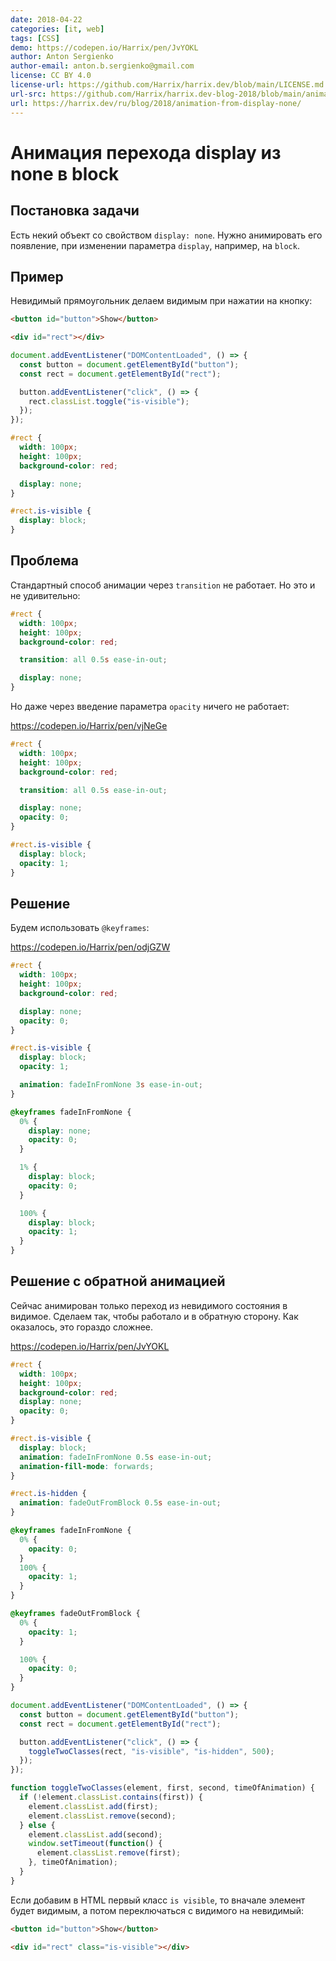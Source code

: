 ```yaml
---
date: 2018-04-22
categories: [it, web]
tags: [CSS]
demo: https://codepen.io/Harrix/pen/JvYOKL
author: Anton Sergienko
author-email: anton.b.sergienko@gmail.com
license: CC BY 4.0
license-url: https://github.com/Harrix/harrix.dev/blob/main/LICENSE.md
url-src: https://github.com/Harrix/harrix.dev-blog-2018/blob/main/animation-from-display-none/animation-from-display-none.md
url: https://harrix.dev/ru/blog/2018/animation-from-display-none/
---
```


# Анимация перехода display из none в block

## Постановка задачи

Есть некий объект со свойством `display: none`. Нужно анимировать его появление, при изменении параметра `display`, например, на `block`.

## Пример

Невидимый прямоугольник делаем видимым при нажатии на кнопку:

```html
<button id="button">Show</button>

<div id="rect"></div>
```

```javascript
document.addEventListener("DOMContentLoaded", () => {
  const button = document.getElementById("button");
  const rect = document.getElementById("rect");

  button.addEventListener("click", () => {
    rect.classList.toggle("is-visible");
  });
});
```

```css
#rect {
  width: 100px;
  height: 100px;
  background-color: red;

  display: none;
}

#rect.is-visible {
  display: block;
}
```

## Проблема

Стандартный способ анимации через `transition` не работает. Но это и не удивительно:

```css
#rect {
  width: 100px;
  height: 100px;
  background-color: red;

  transition: all 0.5s ease-in-out;

  display: none;
}
```

Но даже через введение параметра `opacity` ничего не работает:

<https://codepen.io/Harrix/pen/vjNeGe>

```css
#rect {
  width: 100px;
  height: 100px;
  background-color: red;

  transition: all 0.5s ease-in-out;

  display: none;
  opacity: 0;
}

#rect.is-visible {
  display: block;
  opacity: 1;
}
```

## Решение

Будем использовать `@keyframes`:

<https://codepen.io/Harrix/pen/odjGZW>

```css
#rect {
  width: 100px;
  height: 100px;
  background-color: red;

  display: none;
  opacity: 0;
}

#rect.is-visible {
  display: block;
  opacity: 1;

  animation: fadeInFromNone 3s ease-in-out;
}

@keyframes fadeInFromNone {
  0% {
    display: none;
    opacity: 0;
  }

  1% {
    display: block;
    opacity: 0;
  }

  100% {
    display: block;
    opacity: 1;
  }
}
```

## Решение с обратной анимацией

Сейчас анимирован только переход из невидимого состояния в видимое. Сделаем так, чтобы работало и в обратную сторону. Как оказалось, это гораздо сложнее.

<https://codepen.io/Harrix/pen/JvYOKL>

```css
#rect {
  width: 100px;
  height: 100px;
  background-color: red;
  display: none;
  opacity: 0;
}

#rect.is-visible {
  display: block;
  animation: fadeInFromNone 0.5s ease-in-out;
  animation-fill-mode: forwards;
}

#rect.is-hidden {
  animation: fadeOutFromBlock 0.5s ease-in-out;
}

@keyframes fadeInFromNone {
  0% {
    opacity: 0;
  }
  100% {
    opacity: 1;
  }
}

@keyframes fadeOutFromBlock {
  0% {
    opacity: 1;
  }

  100% {
    opacity: 0;
  }
}
```

```javascript
document.addEventListener("DOMContentLoaded", () => {
  const button = document.getElementById("button");
  const rect = document.getElementById("rect");

  button.addEventListener("click", () => {
    toggleTwoClasses(rect, "is-visible", "is-hidden", 500);
  });
});

function toggleTwoClasses(element, first, second, timeOfAnimation) {
  if (!element.classList.contains(first)) {
    element.classList.add(first);
    element.classList.remove(second);
  } else {
    element.classList.add(second);
    window.setTimeout(function() {
      element.classList.remove(first);
    }, timeOfAnimation);
  }
}
```

Если добавим в HTML первый класс `is visible`, то вначале элемент будет видимым, а потом переключаться с видимого на невидимый:

```html
<button id="button">Show</button>

<div id="rect" class="is-visible"></div>
```
